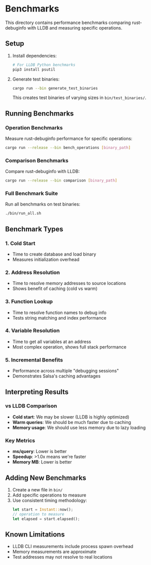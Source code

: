 # Benchmarks

This directory contains performance benchmarks comparing rust-debuginfo with LLDB and measuring specific operations.

## Setup

1. Install dependencies:
   ```bash
   # For LLDB Python benchmarks
   pip3 install psutil
   ```

2. Generate test binaries:
   ```bash
   cargo run --bin generate_test_binaries
   ```
   This creates test binaries of varying sizes in `bin/test_binaries/`.

## Running Benchmarks

### Operation Benchmarks
Measure rust-debuginfo performance for specific operations:
```bash
cargo run --release --bin bench_operations [binary_path]
```

### Comparison Benchmarks
Compare rust-debuginfo with LLDB:
```bash
cargo run --release --bin comparison [binary_path]
```

### Full Benchmark Suite
Run all benchmarks on test binaries:
```bash
./bin/run_all.sh
```

## Benchmark Types

### 1. Cold Start
- Time to create database and load binary
- Measures initialization overhead

### 2. Address Resolution  
- Time to resolve memory addresses to source locations
- Shows benefit of caching (cold vs warm)

### 3. Function Lookup
- Time to resolve function names to debug info
- Tests string matching and index performance

### 4. Variable Resolution
- Time to get all variables at an address
- Most complex operation, shows full stack performance

### 5. Incremental Benefits
- Performance across multiple "debugging sessions"
- Demonstrates Salsa's caching advantages

## Interpreting Results

### vs LLDB Comparison
- **Cold start**: We may be slower (LLDB is highly optimized)
- **Warm queries**: We should be much faster due to caching
- **Memory usage**: We should use less memory due to lazy loading

### Key Metrics
- **ms/query**: Lower is better
- **Speedup**: >1.0x means we're faster
- **Memory MB**: Lower is better

## Adding New Benchmarks

1. Create a new file in `bin/`
2. Add specific operations to measure
3. Use consistent timing methodology:
   ```rust
   let start = Instant::now();
   // operation to measure
   let elapsed = start.elapsed();
   ```

## Known Limitations

- LLDB CLI measurements include process spawn overhead
- Memory measurements are approximate
- Test addresses may not resolve to real locations